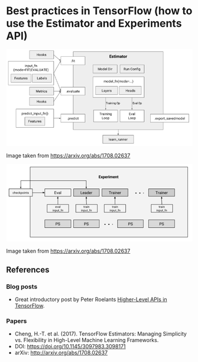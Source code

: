 # Best practices in TensorFlow (how to use the Estimator and Experiments API)



![estimator](images/estimator.png)

Image taken from https://arxiv.org/abs/1708.02637


![experiment](images/experiment.png)

Image taken from https://arxiv.org/abs/1708.02637


## References

### Blog posts

+ Great introductory post by Peter Roelants [Higher-Level APIs in TensorFlow](https://medium.com/onfido-tech/higher-level-apis-in-tensorflow-67bfb602e6c0).

### Papers

+ Cheng, H.-T. et al. (2017). 
TensorFlow Estimators: Managing Simplicity vs. Flexibility in High-Level Machine Learning Frameworks. 
 + DOI: https://doi.org/10.1145/3097983.3098171 
 + arXiv: http://arxiv.org/abs/1708.02637
